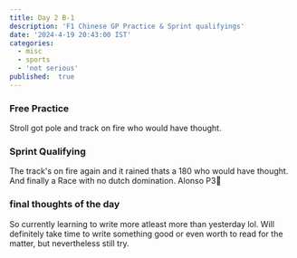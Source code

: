 ```yaml
---
title: Day 2 B-1
description: 'F1 Chinese GP Practice & Sprint qualifyings'
date: '2024-4-19 20:43:00 IST'
categories:
  - misc
  - sports
  - 'not serious'
published:  true
---
```


### Free Practice
Stroll got pole and track on fire who would have thought.

### Sprint Qualifying
The track's on fire again and it rained thats a  180 who would have thought. And finally a Race with no dutch domination.
Alonso P3🎉

### final thoughts of the day 

So currently learning to write more atleast more than yesterday lol.
Will definitely take time to write something good or even worth to read for the matter, but nevertheless still try.